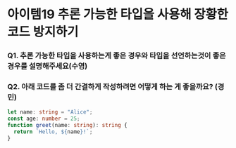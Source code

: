 # 아이템19 추론 가능한 타입을 사용해 장황한 코드 방지하기

### Q1. 추론 가능한 타입을 사용하는게 좋은 경우와 타입을 선언하는것이 좋은 경우를 설명해주세요(수영)

### Q2. 아래 코드를 좀 더 간결하게 작성하려면 어떻게 하는 게 좋을까요? (경민)

```ts
let name: string = "Alice";
const age: number = 25;
function greet(name: string): string {
  return `Hello, ${name}!`;
}
```
